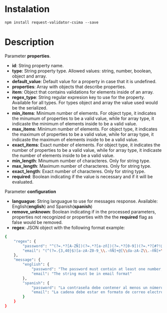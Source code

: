 # Instalation

`npm install request-validator-csima --save`

# Description

Parameter **properties**.

* **id**: String property name.
* **type**: String property type.  Allowed values: string, number, boolean, object and array.
* **default_value**: Default value for a property in case that it is undefined.
* **properties**: Array with objects that describe properties.
* **item**: Object that contains validations for elements inside of an array.
* **regex_type**: String regular expresion key to use for the property.  Available for all types.  For types object and array the value used would be the serialized.
* **min_items**: Minimum number of elements.  For object type, it indicates the minumum of properties to be a valid value, while for array type, it indicaste the minimum of elements inside to be a valid value.
* **max_items**: Minimum number of elements.  For object type, it indicates the maximum of properties to be a valid value, while for array type, it indicaste the maximum of elements inside to be a valid value.
* **exact_items**: Exact number of elements.  For object type, it indicates the number of properties to be a valid value, while for array type, it indicaste the number of elements inside to be a valid value.
* **min_length**: Minumum number of characteres.  Only for string type.
* **max_length**: Maximum number of characteres.  Only for string type.
* **exact_length**: Exact number of characteres.  Only for string type.
* **required**: Boolean indicating if the value is necessary and if it will be evaluated.

Parameter **configuration**

* **languague**: String languague to use for messages response.  Available: English(**english**) and Spanish(**spanish**)
* **remove_unknown**: Boolean indicating if in the processed parameters, properties not recognized or properties with the the **required** flag as false would be removed.
* **regex**: JSON object with the following format example:

```sh
{
    "regex": {
        "password": "^(?=.*?[A-ZÑ])(?=.*?[a-zñ])(?=.*?[0-9])(?=.*?[#?!@$%^&*-]).{8,40}$",
        "email": "(^(?=.{3,40}$)[a-zA-Z0-9_\\.-ñÑ]+@[\\da-zA-Z\\.-ñÑ]+\\.[\\da-zA-Z\\.-ñÑ]+$)"
    },
    "message": {
        "english": {
            "password": "The password must contain at least one number, one uppercase letter...",
            "email": "The string must be in email format"
        },
        "spanish": {
            "password": "La contraseña debe contener al menos un número, una letra minúscula...",
            "email": "La cadena debe estar en formato de correo electrónico",
        }
    }
}
```
